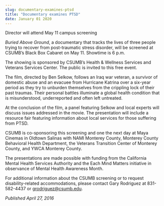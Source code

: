 ```yaml
---
slug: documentary-examines-ptsd
title: "Documentary examines PTSD"
date: January 01 2020
---
```


<p>Director will attend May 11 campus screening</p><p><em>Buried Above Ground</em>, a documentary that tracks the lives of three people trying to recover from post&#45;traumatic stress disorder, will be screened at CSUMB’s Black Box Cabaret on May 11. Showtime is 6 p.m.
</p><p>The showing is sponsored by CSUMB’s Health &amp; Wellness Services and Veterans Services Center. The public is invited to this free event.
</p><p>The film, directed by Ben Selkow, follows an Iraq war veteran, a survivor of domestic abuse and an evacuee from Hurricane Katrina over a six&#45;year period as they try to unburden themselves from the crippling lock of their past traumas. Their personal battles illuminate a global health condition that is misunderstood, underreported and often left untreated.
</p><p>At the conclusion of the film, a panel featuring Selkow and local experts will discuss issues addressed in the movie. The presentation will include a resource fair featuring information about local services for those suffering from PTSD.
</p><p>CSUMB is co&#45;sponsoring this screening and one the next day at Maya Cinemas in Oldtown Salinas with NAMI Monterey County, Monterey County Behavioral Health Department, the Veterans Transition Center of Monterey County, and YWCA Monterey County.
</p><p>The presentations are made possible with funding from the California Mental Health Services Authority and the Each Mind Matters initiative in observance of Mental Health Awareness Month.
</p><p>For additional information about the CSUMB screening or to request disability&#45;related accommodations, please contact Gary Rodriguez at 831&#45;582&#45;4437 or <a href="&#x6d;&#x61;&#105;&#108;&#x74;&#x6f;&#x3a;&#103;&#114;&#x6f;&#x64;&#x72;&#105;&#103;&#x75;&#x65;&#x7a;&#64;&#99;&#x73;&#x75;&#x6d;&#98;&#46;&#x65;&#x64;&#x75;">grodriguez@csumb.edu</a>.
</p><p><em>Published April 27, 2016</em>
</p>
